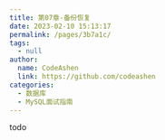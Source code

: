 ```yaml
---
title: 第07章-备份恢复
date: 2023-02-10 15:13:17
permalink: /pages/3b7a1c/
tags: 
  - null
author: 
  name: CodeAshen
  link: https://github.com/codeashen
categories: 
  - 数据库
  - MySQL面试指南
---
```

todo
